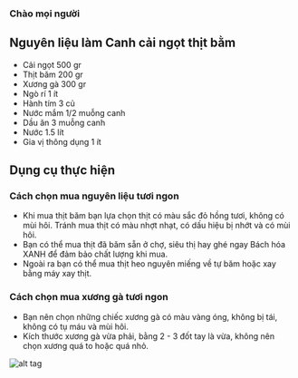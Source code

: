 
### Chào mọi người

## Nguyên liệu làm Canh cải ngọt thịt bằm
-  Cải ngọt 500 gr
- Thịt băm 200 gr
- Xương gà 300 gr
- Ngò rí 1 ít
- Hành tím 3 củ
- Nước mắm 1/2 muỗng canh
- Dầu ăn 3 muỗng canh
- Nước 1.5 lít
- Gia vị thông dụng 1 ít

## Dụng cụ thực hiện

### Cách chọn mua nguyên liệu tươi ngon

- Khi mua thịt băm bạn lựa chọn thịt có màu sắc đỏ hồng tươi, không có mùi hôi. Tránh mua thịt có màu nhợt nhạt, có dấu hiệu bị nhớt và có mùi hôi.
- Bạn có thể mua thịt đã băm sẵn ở chợ, siêu thị hay ghé ngay Bách hóa XANH để đảm bảo chất lượng khi mua.
- Ngoài ra bạn có thể mua thịt heo nguyên miếng về tự băm hoặc xay bằng máy xay thịt.

### Cách chọn mua xương gà tươi ngon

- Bạn nên chọn những chiếc xương gà có màu vàng óng, không bị tái, không có tụ máu và mùi hôi.
- Kích thước xương gà vừa phải, bằng 2 - 3 đốt tay là vừa, không nên chọn xương quá to hoặc quá nhỏ.

![alt tag](https://cdn.tgdd.vn/Files/2019/10/16/1209082/cach-nau-canh-rau-cai-ngon-ngot-khong-biet-nau-an-cung-lam-duoc-202208271044008774.jpg)


